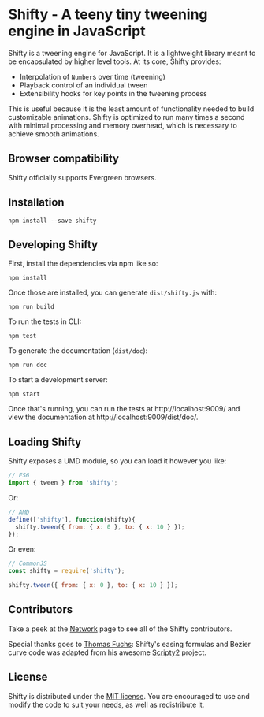 # Shifty - A teeny tiny tweening engine in JavaScript

Shifty is a tweening engine for JavaScript.  It is a lightweight library meant
to be encapsulated by higher level tools.  At its core, Shifty provides:

  * Interpolation of `Number`s over time (tweening)
  * Playback control of an individual tween
  * Extensibility hooks for key points in the tweening process

This is useful because it is the least amount of functionality needed to build
customizable animations. Shifty is optimized to run many times a second with
minimal processing and memory overhead, which is necessary to achieve smooth
animations.

## Browser compatibility

Shifty officially supports Evergreen browsers.

## Installation

```
npm install --save shifty
```

## Developing Shifty

First, install the dependencies via npm like so:

```
npm install
```

Once those are installed, you can generate `dist/shifty.js` with:

```
npm run build
```

To run the tests in CLI:

```
npm test
```

To generate the documentation (`dist/doc`):

```
npm run doc
```

To start a development server:

```
npm start
```

Once that's running, you can run the tests at
http://localhost:9009/ and view the documentation at
http://localhost:9009/dist/doc/.

## Loading Shifty

Shifty exposes a UMD module, so you can load it however you like:

```javascript
// ES6
import { tween } from 'shifty';
```

Or:

```javascript
// AMD
define(['shifty'], function(shifty){
  shifty.tween({ from: { x: 0 }, to: { x: 10 } });
});
```

Or even:

```javascript
// CommonJS
const shifty = require('shifty');

shifty.tween({ from: { x: 0 }, to: { x: 10 } });
```

## Contributors

Take a peek at the [Network](https://github.com/jeremyckahn/shifty/network)
page to see all of the Shifty contributors.

Special thanks goes to [Thomas Fuchs](https://twitter.com/thomasfuchs):
Shifty's easing formulas and Bezier curve code was adapted from his awesome
[Scripty2](https://github.com/madrobby/scripty2) project.

## License

Shifty is distributed under the [MIT
license](http://opensource.org/licenses/MIT).  You are encouraged to use and
modify the code to suit your needs, as well as redistribute it.
